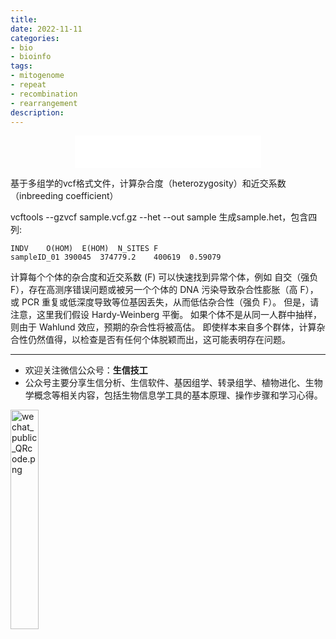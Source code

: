 ```yaml
---
title: 
date: 2022-11-11
categories: 
- bio
- bioinfo
tags: 
- mitogenome
- repeat
- recombination
- rearrangement
description: 
---
```


<div align="middle"><iframe frameborder="no" border="0" marginwidth="0" marginheight="0" width=298 height=52 src="//music.163.com/outchain/player?type=2&id=1697043&auto=1&height=32"></iframe></div>

基于多组学的vcf格式文件，计算杂合度（heterozygosity）和近交系数（inbreeding coefficient）

vcftools --gzvcf sample.vcf.gz --het --out sample
生成sample.het，包含四列:

```
INDV	O(HOM)	E(HOM)	N_SITES	F
sampleID_01	390045	374779.2	400619	0.59079
```

计算每个个体的杂合度和近交系数 (F) 可以快速找到异常个体，例如 自交（强负 F），存在高测序错误问题或被另一个个体的 DNA 污染导致杂合性膨胀（高 F），或 PCR 重复或低深度导致等位基因丢失，从而低估杂合性（强负 F）。 但是，请注意，这里我们假设 Hardy-Weinberg 平衡。 如果个体不是从同一人群中抽样，则由于 Wahlund 效应，预期的杂合性将被高估。 即使样本来自多个群体，计算杂合性仍然值得，以检查是否有任何个体脱颖而出，这可能表明存在问题。

-------

- 欢迎关注微信公众号：**生信技工**
- 公众号主要分享生信分析、生信软件、基因组学、转录组学、植物进化、生物学概念等相关内容，包括生物信息学工具的基本原理、操作步骤和学习心得。

<img src="https://github.com/yanzhongsino/yanzhongsino.github.io/blob/hexo/source/wechat/Wechat_public_qrcode.jpg?raw=true" width=30% title="wechat_public_QRcode.png" align=center/>


